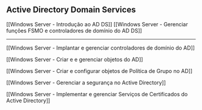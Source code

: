 ## Active Directory Domain Services
[[Windows Server - Introdução ao AD DS]]
[[Windows Server - Gerenciar funções FSMO e controladores de domínio do AD DS]]

---


[[Windows Server - Implantar e gerenciar controladores de domínio do AD]]

[[Windows Server - Criar e e gerenciar objetos do AD]]

[[Windows Server  - Criar e configurar objetos de Política de Grupo no AD]]

[[Windows Server - Gerenciar a segurança no Active Directory]]

[[Windows Server -  Implementar e gerenciar Serviços de Certificados do Active Directory]]